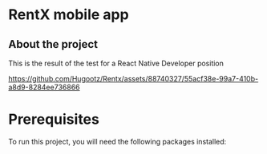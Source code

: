 <h1>RentX mobile app</h1>
<h2>About the project</h2>


This is the result of the test for a React Native Developer position

https://github.com/Hugootz/Rentx/assets/88740327/55acf38e-99a7-410b-a8d9-8284ee736866

<h1>Prerequisites</h1>
To run this project, you will need the following packages installed:
